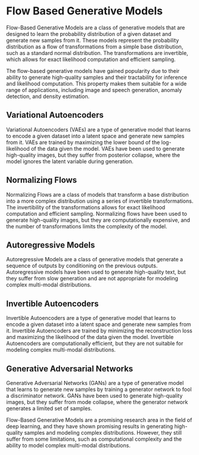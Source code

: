 # Flow Based Generative Models

Flow-Based Generative Models are a class of generative models that are designed to learn the probability distribution of a given dataset and generate new samples from it. These models represent the probability distribution as a flow of transformations from a simple base distribution, such as a standard normal distribution. The transformations are invertible, which allows for exact likelihood computation and efficient sampling.

The flow-based generative models have gained popularity due to their ability to generate high-quality samples and their tractability for inference and likelihood computation. This property makes them suitable for a wide range of applications, including image and speech generation, anomaly detection, and density estimation.

## Variational Autoencoders

Variational Autoencoders (VAEs) are a type of generative model that learns to encode a given dataset into a latent space and generate new samples from it. VAEs are trained by maximizing the lower bound of the log-likelihood of the data given the model. VAEs have been used to generate high-quality images, but they suffer from posterior collapse, where the model ignores the latent variable during generation.

## Normalizing Flows

Normalizing Flows are a class of models that transform a base distribution into a more complex distribution using a series of invertible transformations. The invertibility of the transformations allows for exact likelihood computation and efficient sampling. Normalizing flows have been used to generate high-quality images, but they are computationally expensive, and the number of transformations limits the complexity of the model.

## Autoregressive Models

Autoregressive Models are a class of generative models that generate a sequence of outputs by conditioning on the previous outputs. Autoregressive models have been used to generate high-quality text, but they suffer from slow generation and are not appropriate for modeling complex multi-modal distributions.

## Invertible Autoencoders

Invertible Autoencoders are a type of generative model that learns to encode a given dataset into a latent space and generate new samples from it. Invertible Autoencoders are trained by minimizing the reconstruction loss and maximizing the likelihood of the data given the model. Invertible Autoencoders are computationally efficient, but they are not suitable for modeling complex multi-modal distributions.

## Generative Adversarial Networks

Generative Adversarial Networks (GANs) are a type of generative model that learns to generate new samples by training a generator network to fool a discriminator network. GANs have been used to generate high-quality images, but they suffer from mode collapse, where the generator network generates a limited set of samples.

Flow-Based Generative Models are a promising research area in the field of deep learning, and they have shown promising results in generating high-quality samples and modeling complex distributions. However, they still suffer from some limitations, such as computational complexity and the ability to model complex multi-modal distributions.
